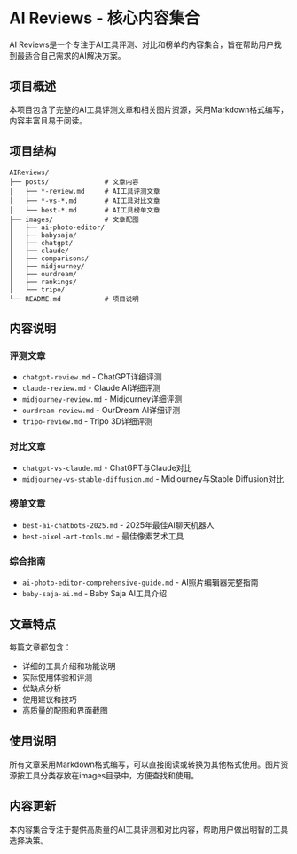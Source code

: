 # AI Reviews - 核心内容集合

AI Reviews是一个专注于AI工具评测、对比和榜单的内容集合，旨在帮助用户找到最适合自己需求的AI解决方案。

## 项目概述

本项目包含了完整的AI工具评测文章和相关图片资源，采用Markdown格式编写，内容丰富且易于阅读。

## 项目结构

```
AIReviews/
├── posts/              # 文章内容
│   ├── *-review.md     # AI工具评测文章
│   ├── *-vs-*.md       # AI工具对比文章
│   └── best-*.md       # AI工具榜单文章
├── images/             # 文章配图
│   ├── ai-photo-editor/
│   ├── babysaja/
│   ├── chatgpt/
│   ├── claude/
│   ├── comparisons/
│   ├── midjourney/
│   ├── ourdream/
│   ├── rankings/
│   └── tripo/
└── README.md           # 项目说明
```

## 内容说明

### 评测文章
- `chatgpt-review.md` - ChatGPT详细评测
- `claude-review.md` - Claude AI详细评测  
- `midjourney-review.md` - Midjourney详细评测
- `ourdream-review.md` - OurDream AI详细评测
- `tripo-review.md` - Tripo 3D详细评测

### 对比文章
- `chatgpt-vs-claude.md` - ChatGPT与Claude对比
- `midjourney-vs-stable-diffusion.md` - Midjourney与Stable Diffusion对比

### 榜单文章
- `best-ai-chatbots-2025.md` - 2025年最佳AI聊天机器人
- `best-pixel-art-tools.md` - 最佳像素艺术工具

### 综合指南
- `ai-photo-editor-comprehensive-guide.md` - AI照片编辑器完整指南
- `baby-saja-ai.md` - Baby Saja AI工具介绍

## 文章特点

每篇文章都包含：
- 详细的工具介绍和功能说明
- 实际使用体验和评测
- 优缺点分析
- 使用建议和技巧
- 高质量的配图和界面截图

## 使用说明

所有文章采用Markdown格式编写，可以直接阅读或转换为其他格式使用。图片资源按工具分类存放在images目录中，方便查找和使用。

## 内容更新

本内容集合专注于提供高质量的AI工具评测和对比内容，帮助用户做出明智的工具选择决策。 